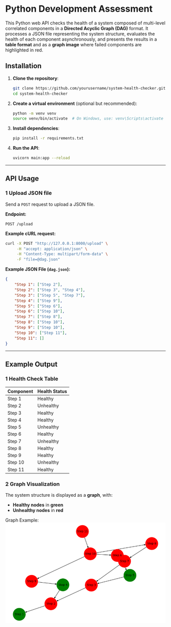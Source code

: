 # Python Development Assessment

This Python web API checks the health of a system composed of multi-level correlated components in a **Directed Acyclic Graph (DAG)** format. It processes a JSON file representing the system structure, evaluates the health of each component asynchronously, and presents the results in a **table format** and as a **graph image** where failed components are highlighted in red.

##  Installation

1. **Clone the repository**:
   ```sh
   git clone https://github.com/yourusername/system-health-checker.git
   cd system-health-checker
   ```

2. **Create a virtual environment** (optional but recommended):
   ```sh
   python -m venv venv
   source venv/bin/activate  # On Windows, use: venv\Scripts\activate
   ```

3. **Install dependencies**:
   ```sh
   pip install -r requirements.txt
   ```

4. **Run the API**:
   ```sh
   uvicorn main:app --reload
   ```

---

## API Usage

### **1️ Upload JSON file**
Send a `POST` request to upload a JSON file.

**Endpoint:**
```
POST /upload
```

**Example cURL request:**
```sh
curl -X POST "http://127.0.0.1:8000/upload" \
     -H "accept: application/json" \
     -H "Content-Type: multipart/form-data" \
     -F "file=@dag.json"
```

**Example JSON File (`dag.json`):**
```json
{
    "Step 1": ["Step 2"],
    "Step 2": ["Step 3", "Step 4"],
    "Step 3": ["Step 5", "Step 7"],
    "Step 4": ["Step 9"],
    "Step 5": ["Step 6"],
    "Step 6": ["Step 10"],
    "Step 7": ["Step 8"],
    "Step 8": ["Step 10"],
    "Step 9": ["Step 10"],
    "Step 10": ["Step 11"],
    "Step 11": []
}
```

---

##  Example Output

### **1️ Health Check Table**
| Component | Health Status |
|-----------|--------------|
| Step 1    | Healthy      |
| Step 2    | Unhealthy    |
| Step 3    | Healthy      |
| Step 4    | Healthy      |
| Step 5    | Unhealthy    |
| Step 6    | Healthy      |
| Step 7    | Unhealthy    |
| Step 8    | Healthy      |
| Step 9    | Healthy      |
| Step 10   | Unhealthy    |
| Step 11   | Healthy      |

### **2️ Graph Visualization**
The system structure is displayed as a **graph**, with:
- **Healthy nodes** in **green**
- **Unhealthy nodes** in **red**

Graph Example:
![System Health Graph](dag_health.png)
